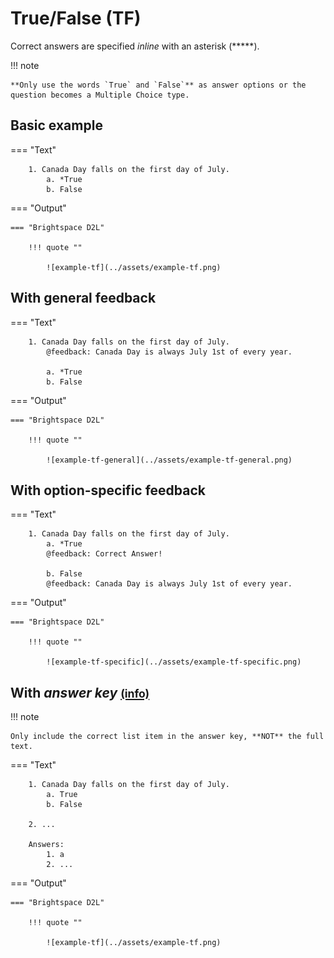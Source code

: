 # True/False (TF)

Correct answers are specified *inline* with an asterisk (*****).

!!! note

    **Only use the words `True` and `False`** as answer options or the question becomes a Multiple Choice type.

## Basic example

=== "Text"

        1. Canada Day falls on the first day of July.
            a. *True
            b. False

=== "Output"

    === "Brightspace D2L"

        !!! quote ""
        
            ![example-tf](../assets/example-tf.png)
<!-- 
    === "Canvas"

        !!! quote ""

            Coming Soon.

    === "Moodle"

        !!! quote ""

            Coming Soon. -->

## With general feedback

=== "Text"

        1. Canada Day falls on the first day of July.
            @feedback: Canada Day is always July 1st of every year.
            
            a. *True
            b. False

=== "Output"

    === "Brightspace D2L"

        !!! quote ""
        
            ![example-tf-general](../assets/example-tf-general.png)
<!-- 
    === "Canvas"

        !!! quote ""

            Coming Soon.

    === "Moodle"

        !!! quote ""

            Coming Soon. -->

## With option-specific feedback

=== "Text"

        1. Canada Day falls on the first day of July.
            a. *True
            @feedback: Correct Answer!

            b. False
            @feedback: Canada Day is always July 1st of every year.

=== "Output"

    === "Brightspace D2L"

        !!! quote ""
        
            ![example-tf-specific](../assets/example-tf-specific.png)
<!-- 
    === "Canvas"

        !!! quote ""

            Coming Soon.

    === "Moodle"

        !!! quote ""

            Coming Soon. -->

<!-- markdownlint-disable MD033 -->
## With *answer key* [<small markdown>(info)</small>](../additional-info/end-answer-key.md)

!!! note

    Only include the correct list item in the answer key, **NOT** the full text.

=== "Text"

        1. Canada Day falls on the first day of July.
            a. True
            b. False

        2. ...

        Answers:
            1. a
            2. ...

=== "Output"

    === "Brightspace D2L"

        !!! quote ""
        
            ![example-tf](../assets/example-tf.png)
<!-- 
    === "Canvas"

        !!! quote ""

            Coming Soon.

    === "Moodle"

        !!! quote ""

            Coming Soon. -->
